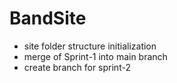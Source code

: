# BandSite
- site folder structure initialization
- merge of Sprint-1 into main branch
- create branch for sprint-2